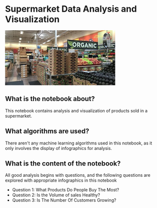 # Supermarket Data Analysis and Visualization

![](_images/market-image-0.jpg)

## What is the notebook about?
This notebook contains analysis and visualization of products sold in a supermarket.

## What algorithms are used?

There aren't any machine learning algorithms used in this notebook, as it only involves the display of infographics for analysis.

## What is the content of the notebook?

All good analysis begins with questions, and the following questions are explored with appropriate infographics in this notebook

* Question 1: What Products Do People Buy The Most?
* Question 2: Is the Volume of sales Healthy?
* Question 3: Is The Number Of Customers Growing?

